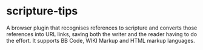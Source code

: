 # scripture-tips
A browser plugin that recognises references to scripture and converts those references into URL links, saving both the writer and the reader having to do the effort.  It supports BB Code, WIKI Markup and HTML markup languages.
